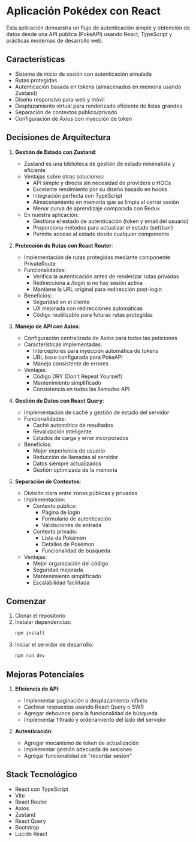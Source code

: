 # Aplicación Pokédex con React

Esta aplicación demuestra un flujo de autenticación simple y obtención de datos desde una API pública (PokeAPI) usando React, TypeScript y prácticas modernas de desarrollo web.

## Características

- Sistema de inicio de sesión con autenticación simulada
- Rutas protegidas
- Autenticación basada en tokens (almacenados en memoria usando Zustand)
- Diseño responsivo para web y móvil
- Desplazamiento virtual para renderizado eficiente de listas grandes
- Separación de contextos público/privado
- Configuración de Axios con inyección de token

## Decisiones de Arquitectura

1. **Gestión de Estado con Zustand**:
   - Zustand es una biblioteca de gestión de estado minimalista y eficiente
   - Ventajas sobre otras soluciones:
     - API simple y directa sin necesidad de providers o HOCs
     - Excelente rendimiento por su diseño basado en hooks
     - Integración perfecta con TypeScript
     - Almacenamiento en memoria que se limpia al cerrar sesión
     - Menor curva de aprendizaje comparada con Redux
   - En nuestra aplicación:
     - Gestiona el estado de autenticación (token y email del usuario)
     - Proporciona métodos para actualizar el estado (setUser)
     - Permite acceso al estado desde cualquier componente

2. **Protección de Rutas con React Router**:
   - Implementación de rutas protegidas mediante componente PrivateRoute
   - Funcionalidades:
     - Verifica la autenticación antes de renderizar rutas privadas
     - Redirecciona a /login si no hay sesión activa
     - Mantiene la URL original para redirección post-login
   - Beneficios:
     - Seguridad en el cliente
     - UX mejorada con redirecciones automáticas
     - Código reutilizable para futuras rutas protegidas

3. **Manejo de API con Axios**:
   - Configuración centralizada de Axios para todas las peticiones
   - Características implementadas:
     - Interceptores para inyección automática de tokens
     - URL base configurada para PokeAPI
     - Manejo consistente de errores
   - Ventajas:
     - Código DRY (Don't Repeat Yourself)
     - Mantenimiento simplificado
     - Consistencia en todas las llamadas API

4. **Gestión de Datos con React Query**:
   - Implementación de caché y gestión de estado del servidor
   - Funcionalidades:
     - Caché automática de resultados
     - Revalidación inteligente
     - Estados de carga y error incorporados
   - Beneficios:
     - Mejor experiencia de usuario
     - Reducción de llamadas al servidor
     - Datos siempre actualizados
     - Gestión optimizada de la memoria

5. **Separación de Contextos**: 
   - División clara entre zonas públicas y privadas
   - Implementación:
     - Contexto público:
       - Página de login
       - Formulario de autenticación
       - Validaciones de entrada
     - Contexto privado:
       - Lista de Pokémon
       - Detalles de Pokémon
       - Funcionalidad de búsqueda
   - Ventajas:
     - Mejor organización del código
     - Seguridad mejorada
     - Mantenimiento simplificado
     - Escalabilidad facilitada

## Comenzar

1. Clonar el repositorio
2. Instalar dependencias:
   ```bash
   npm install
   ```
3. Iniciar el servidor de desarrollo:
   ```bash
   npm run dev
   ```

## Mejoras Potenciales

1. **Eficiencia de API**:
   - Implementar paginación o desplazamiento infinito
   - Cachear respuestas usando React Query o SWR
   - Agregar debounce para la funcionalidad de búsqueda
   - Implementar filtrado y ordenamiento del lado del servidor

2. **Autenticación**:
   - Agregar mecanismo de token de actualización
   - Implementar gestión adecuada de sesiones
   - Agregar funcionalidad de "recordar sesión"

## Stack Tecnológico

- React con TypeScript
- Vite
- React Router
- Axios
- Zustand
- React Query
- Bootstrap
- Lucide React